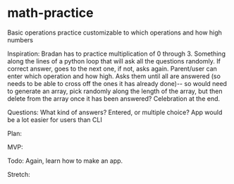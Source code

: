 # math-practice
Basic operations practice customizable to which operations and how high numbers

Inspiration: Bradan has to practice multiplication of 0 through 3. Something along the lines of a python loop that will ask all the questions randomly. If correct answer, goes to the next one, if not, asks again. Parent/user can enter which operation and how high. Asks them until all are answered (so needs to be able to cross off the ones it has already done)-- so would need to generate an array, pick randomly along the length of the array, but then delete from the array once it has been answered? Celebration at the end.

Questions:
What kind of answers? Entered, or multiple choice?
App would be a lot easier for users than CLI

Plan:

MVP:

Todo:
Again, learn how to make an app.

Stretch:
